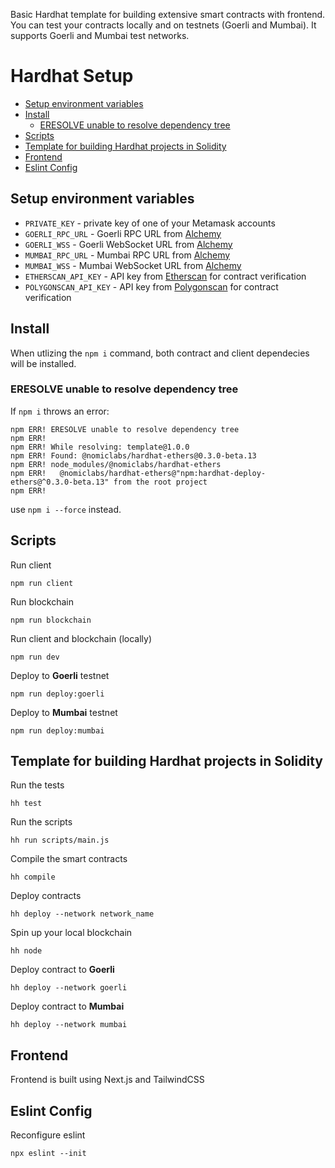 Basic Hardhat template for building extensive smart contracts with frontend. You can test your contracts locally and on testnets (Goerli and Mumbai). It supports Goerli and Mumbai test networks. 

# Hardhat Setup
- [Setup environment variables](#setup-environment-variables)
- [Install](#install)
  - [ERESOLVE unable to resolve dependency tree](#eresolve-unable-to-resolve-dependency-tree)
- [Scripts](#scripts)
- [Template for building Hardhat projects in Solidity](#template-for-building-hardhat-projects-in-solidity)
- [Frontend](#frontend)
- [Eslint Config](#eslint-config)

## Setup environment variables
- `PRIVATE_KEY` - private key of one of your Metamask accounts
- `GOERLI_RPC_URL` - Goerli RPC URL from [Alchemy](https://dashboard.alchemy.com/)
- `GOERLI_WSS` - Goerli WebSocket URL from [Alchemy](https://dashboard.alchemy.com/)
- `MUMBAI_RPC_URL` - Mumbai RPC URL from [Alchemy](https://dashboard.alchemy.com/)
- `MUMBAI_WSS` - Mumbai WebSocket URL from [Alchemy](https://dashboard.alchemy.com/)
- `ETHERSCAN_API_KEY` - API key from [Etherscan](https://etherscan.io/) for contract verification
- `POLYGONSCAN_API_KEY` - API key from [Polygonscan](https://polygonscan.com/) for contract verification

## Install
When utlizing the `npm i` command, both contract and client dependecies will be installed.

### ERESOLVE unable to resolve dependency tree
If `npm i` throws an error:
```
npm ERR! ERESOLVE unable to resolve dependency tree
npm ERR! 
npm ERR! While resolving: template@1.0.0
npm ERR! Found: @nomiclabs/hardhat-ethers@0.3.0-beta.13
npm ERR! node_modules/@nomiclabs/hardhat-ethers
npm ERR!   @nomiclabs/hardhat-ethers@"npm:hardhat-deploy-ethers@^0.3.0-beta.13" from the root project
npm ERR! 
```
use `npm i --force` instead.

## Scripts
Run client
```
npm run client
```
Run blockchain
```
npm run blockchain
```
Run client and blockchain (locally)
```
npm run dev
```
Deploy to **Goerli** testnet
```
npm run deploy:goerli
```
Deploy to **Mumbai** testnet
```
npm run deploy:mumbai
```

## Template for building Hardhat projects in Solidity
Run the tests
```
hh test
```
Run the scripts
```
hh run scripts/main.js
```
Compile the smart contracts
```
hh compile
```
Deploy contracts
```
hh deploy --network network_name
```
Spin up your local blockchain
```
hh node
```
Deploy contract to **Goerli**
```
hh deploy --network goerli
```
Deploy contract to **Mumbai**
```
hh deploy --network mumbai
```

## Frontend
Frontend is built using Next.js and TailwindCSS

## Eslint Config
Reconfigure eslint
```
npx eslint --init
```